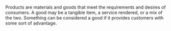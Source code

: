 Products are materials and goods that meet the requirements and desires of consumers. A good may be a tangible item, a service rendered, or a mix of the two. Something can be considered a good if it provides customers with some sort of advantage.